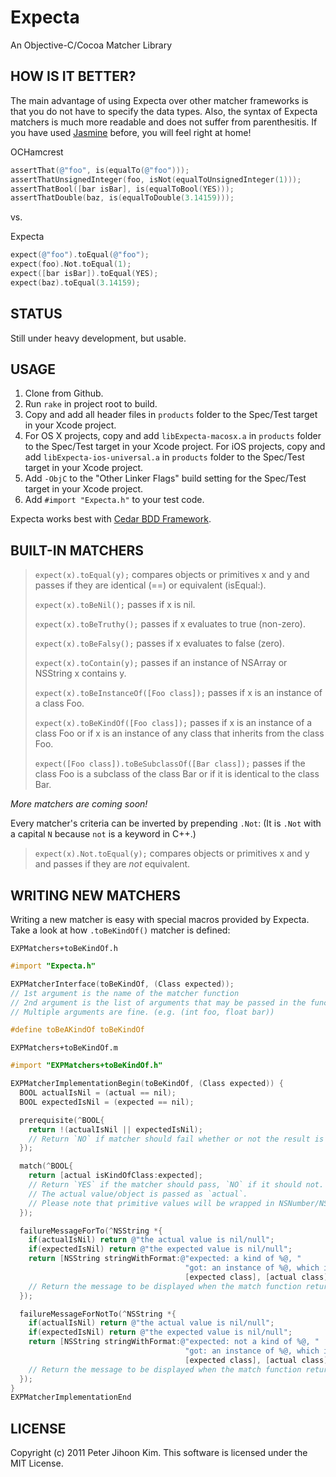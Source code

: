 # Expecta

An Objective-C/Cocoa Matcher Library

## HOW IS IT BETTER?

The main advantage of using Expecta over other matcher frameworks is that you do not have to specify the data types. Also, the syntax of Expecta matchers is much more readable and does not suffer from parenthesitis. If you have used [Jasmine](http://pivotal.github.com/jasmine/) before, you will feel right at home!

OCHamcrest

```objective-c
assertThat(@"foo", is(equalTo(@"foo")));
assertThatUnsignedInteger(foo, isNot(equalToUnsignedInteger(1)));
assertThatBool([bar isBar], is(equalToBool(YES)));
assertThatDouble(baz, is(equalToDouble(3.14159)));
```

vs.

Expecta

```objective-c
expect(@"foo").toEqual(@"foo");
expect(foo).Not.toEqual(1);
expect([bar isBar]).toEqual(YES);
expect(baz).toEqual(3.14159);
```

## STATUS

Still under heavy development, but usable.

## USAGE

1. Clone from Github.
2. Run `rake` in project root to build.
3. Copy and add all header files in `products` folder to the Spec/Test target in your Xcode project.
4. For OS X projects, copy and add `libExpecta-macosx.a` in `products` folder to the Spec/Test target in your Xcode project.
   For iOS projects, copy and add `libExpecta-ios-universal.a` in `products` folder to the Spec/Test target in your Xcode project.
5. Add `-ObjC` to the "Other Linker Flags" build setting for the Spec/Test target in your Xcode project.
6. Add `#import "Expecta.h"` to your test code.

Expecta works best with [Cedar BDD Framework](http://pivotal.github.com/cedar/).

## BUILT-IN MATCHERS

>`expect(x).toEqual(y);` compares objects or primitives x and y and passes if they are identical (==) or equivalent (isEqual:).
>
>`expect(x).toBeNil();` passes if x is nil.
>
>`expect(x).toBeTruthy();` passes if x evaluates to true (non-zero).
>
>`expect(x).toBeFalsy();` passes if x evaluates to false (zero).
>
>`expect(x).toContain(y);` passes if an instance of NSArray or NSString x contains y.
>
>`expect(x).toBeInstanceOf([Foo class]);` passes if x is an instance of a class Foo.
>
>`expect(x).toBeKindOf([Foo class]);` passes if x is an instance of a class Foo or if x is an instance of any class that inherits from the class Foo.
>
>`expect([Foo class]).toBeSubclassOf([Bar class]);` passes if the class Foo is a subclass of the class Bar or if it is identical to the class Bar.

*More matchers are coming soon!*

Every matcher's criteria can be inverted by prepending `.Not`: (It is `.Not` with a capital `N` because `not` is a keyword in C++.)

>`expect(x).Not.toEqual(y);` compares objects or primitives x and y and passes if they are *not* equivalent.

## WRITING NEW MATCHERS

Writing a new matcher is easy with special macros provided by Expecta. Take a look at how `.toBeKindOf()` matcher is defined:

`EXPMatchers+toBeKindOf.h`

```objective-c
#import "Expecta.h"

EXPMatcherInterface(toBeKindOf, (Class expected));
// 1st argument is the name of the matcher function
// 2nd argument is the list of arguments that may be passed in the function call.
// Multiple arguments are fine. (e.g. (int foo, float bar))

#define toBeAKindOf toBeKindOf
```

`EXPMatchers+toBeKindOf.m`

```objective-c
#import "EXPMatchers+toBeKindOf.h"

EXPMatcherImplementationBegin(toBeKindOf, (Class expected)) {
  BOOL actualIsNil = (actual == nil);
  BOOL expectedIsNil = (expected == nil);

  prerequisite(^BOOL{
    return !(actualIsNil || expectedIsNil);
    // Return `NO` if matcher should fail whether or not the result is inverted using `.Not`.
  });

  match(^BOOL{
    return [actual isKindOfClass:expected];
    // Return `YES` if the matcher should pass, `NO` if it should not.
    // The actual value/object is passed as `actual`.
    // Please note that primitive values will be wrapped in NSNumber/NSValue.
  });

  failureMessageForTo(^NSString *{
    if(actualIsNil) return @"the actual value is nil/null";
    if(expectedIsNil) return @"the expected value is nil/null";
    return [NSString stringWithFormat:@"expected: a kind of %@, "
                                       "got: an instance of %@, which is not a kind of %@",
                                       [expected class], [actual class], [expected class]];
    // Return the message to be displayed when the match function returns `YES`.
  });

  failureMessageForNotTo(^NSString *{
    if(actualIsNil) return @"the actual value is nil/null";
    if(expectedIsNil) return @"the expected value is nil/null";
    return [NSString stringWithFormat:@"expected: not a kind of %@, "
                                       "got: an instance of %@, which is a kind of %@",
                                       [expected class], [actual class], [expected class]];
    // Return the message to be displayed when the match function returns `NO`.
  });
}
EXPMatcherImplementationEnd
```

## LICENSE

Copyright (c) 2011 Peter Jihoon Kim. This software is licensed under the MIT License.
